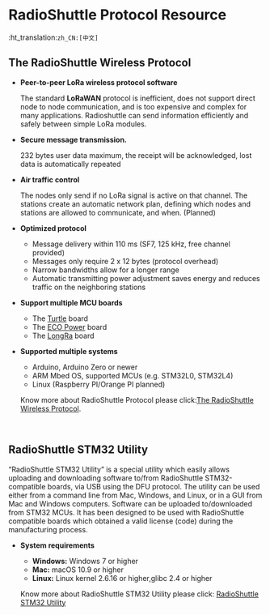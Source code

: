 # RadioShuttle Protocol Resource
:ht_translation:`zh_CN:[中文]`

## The RadioShuttle Wireless Protocol

- **Peer-to-peer LoRa wireless protocol software**

  The standard **LoRaWAN** protocol is inefficient, does not support direct node to node communication, and is too expensive and complex for many applications. Radioshuttle can send information efficiently and safely between simple LoRa modules.

- **Secure message transmission.**

  232 bytes user data maximum, the receipt will be acknowledged, lost data is automatically repeated

- **Air traffic control**

  The nodes only send if no LoRa signal is active on that channel. The stations create an automatic network plan, defining which nodes and stations are allowed to communicate, and when. (Planned)

- **Optimized protocol**

  - Message delivery within 110 ms (SF7, 125 kHz, free channel provided)
  - Messages only require 2 x 12 bytes (protocol overhead)
  - Narrow bandwidths allow for a longer range
  - Automatic transmitting power adjustment saves energy and reduces traffic on the neighboring stations

- **Support multiple MCU boards**

  - The [Turtle](https://www.radioshuttle.de/en/turtle-en/turtle-board-en/) board
  - The [ECO Power](https://www.radioshuttle.de/en/esp32-eco-power-en/esp32-eco-power-board-en/) board
  - The [LongRa](https://www.radioshuttle.de/en/longra-en/board-en/) board

- **Supported multiple systems**

  - Arduino, Arduino Zero or newer
  - ARM Mbed OS, supported MCUs (e.g. STM32L0, STM32L4)
  - Linux (Raspberry PI/Orange PI planned)

  Know more about RadioShuttle Protocol please click:[The RadioShuttle Wireless Protocol](https://www.radioshuttle.de/en/radioshuttle-en/protocol/).

  &nbsp;

## RadioShuttle STM32 Utility

“RadioShuttle STM32 Utility” is a special utility which easily allows uploading and downloading software to/from RadioShuttle STM32-compatible boards, via USB using the DFU protocol. The utility can be used either from a command line from Mac, Windows, and Linux, or in a GUI from Mac and Windows computers. Software can be uploaded to/downloaded from STM32 MCUs. It has been designed to be used with RadioShuttle compatible boards which obtained a valid license (code) during the manufacturing process.

- **System requirements**

  - **Windows:** Windows 7 or higher
  - **Mac:** macOS 10.9 or higher
  - **Linux:** Linux kernel 2.6.16 or higher,glibc 2.4 or higher

  Know more about RadioShuttle STM32 Utility please click: [RadioShuttle STM32 Utility](https://www.radioshuttle.de/en/turtle-en/radioshuttle-stm32-utility-en/)